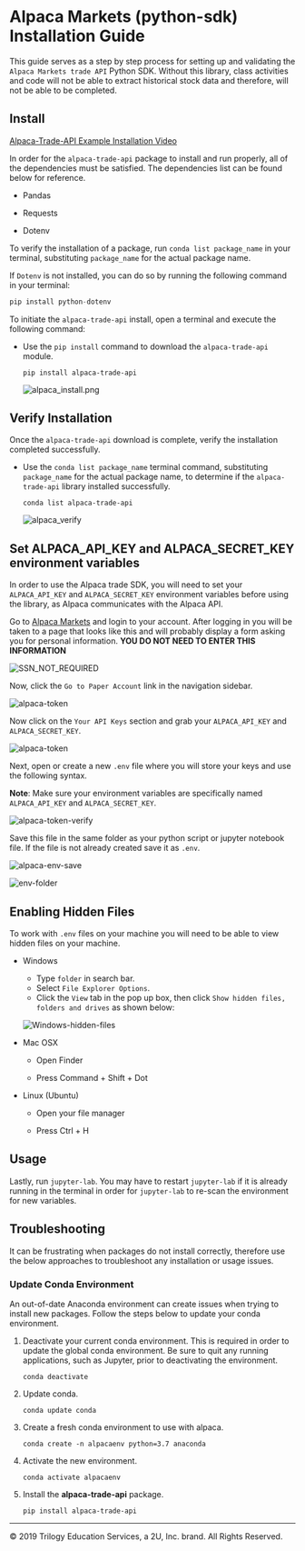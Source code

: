 # Alpaca Markets (python-sdk) Installation Guide

This guide serves as a step by step process for setting up and validating the `Alpaca Markets trade API` Python SDK. Without this library, class activities and code will not be able to extract historical stock data and therefore, will not be able to be completed.

## Install

[Alpaca-Trade-API Example Installation Video](https://zoom.us/rec/share/o9NMJn1HnjjmUagRQ-N8-4NFAC3uaQRfyyMWUqEnVVILMKG3R4-OsidCXQvSmGXq.JB7cylPLeWt5iYse?startTime=1610329043000)

In order for the `alpaca-trade-api` package to install and run properly, all of the dependencies must be satisfied. The dependencies list can be found below for reference.

* Pandas

* Requests

* Dotenv

To verify the installation of a package, run `conda list package_name` in your terminal, substituting `package_name` for the actual package name.

If `Dotenv` is not installed, you can do so by running the following command in your terminal:

```python
pip install python-dotenv
```

To initiate the `alpaca-trade-api` install, open a terminal and execute the following command:

* Use the `pip install` command to download the `alpaca-trade-api` module.

  ```shell
  pip install alpaca-trade-api
  ```

  ![alpaca_install.png](Images/alpaca_install.png)

## Verify Installation

Once the `alpaca-trade-api` download is complete, verify the installation completed successfully.

* Use the `conda list package_name` terminal command, substituting `package_name` for the actual package name, to determine if the `alpaca-trade-api` library installed successfully.

  ```shell
  conda list alpaca-trade-api
  ```

  ![alpaca_verify](Images/alpaca-verify.png)

## Set ALPACA_API_KEY and ALPACA_SECRET_KEY environment variables

In order to use the Alpaca trade SDK, you will need to set your `ALPACA_API_KEY` and `ALPACA_SECRET_KEY` environment variables before using the library, as Alpaca communicates with the Alpaca API.

Go to [Alpaca Markets](https://app.alpaca.markets) and login to your account. After logging in you will be taken to a page that looks like this and will probably display a form asking you for personal information. **YOU DO NOT NEED TO ENTER THIS INFORMATION**

![SSN_NOT_REQUIRED](Images/SSN_NOT_REQUIRED.png)


Now, click the `Go to Paper Account` link in the navigation sidebar.

  ![alpaca-token](Images/alpaca_go_to_paper.png)

Now click on the `Your API Keys` section and grab your `ALPACA_API_KEY` and `ALPACA_SECRET_KEY`.

  ![alpaca-token](Images/alpaca-token.png)

Next, open or create a new `.env` file where you will store your keys and use the following syntax.

**Note**: Make sure your environment variables are specifically named `ALPACA_API_KEY` and `ALPACA_SECRET_KEY`.

  ![alpaca-token-verify](Images/alpaca-env.png)

Save this file in the same folder as your python script or jupyter notebook file. If the file is not already created save it as `.env`.

  ![alpaca-env-save](Images/alpaca-env-save.png)

  ![env-folder](Images/env-folder.png)

## Enabling Hidden Files

To work with `.env` files on your machine you will need to be able to view hidden files on your machine.

  * Windows

    * Type `folder` in search bar.
    * Select `File Explorer Options`.
    * Click the `View` tab in the pop up box, then click `Show hidden files, folders and drives` as shown below:

    ![Windows-hidden-files](Images/Windows-hidden-file.png)

  * Mac OSX

    * Open Finder

    * Press Command + Shift + Dot

  * Linux (Ubuntu)

    * Open your file manager

    * Press Ctrl + H

## Usage

Lastly, run `jupyter-lab`. You may have to restart `jupyter-lab` if it is already running in the terminal in order for `jupyter-lab` to re-scan the environment for new variables.

## Troubleshooting

It can be frustrating when packages do not install correctly, therefore use the below approaches to troubleshoot any installation or usage issues.

### Update Conda Environment

An out-of-date Anaconda environment can create issues when trying to install new packages. Follow the steps below to update your conda environment.

1. Deactivate your current conda environment. This is required in order to update the global conda environment. Be sure to quit any running applications, such as Jupyter, prior to deactivating the environment.

    ```shell
    conda deactivate
    ```

2. Update conda.

    ```shell
    conda update conda
    ```

3. Create a fresh conda environment to use with alpaca.

    ```shell
    conda create -n alpacaenv python=3.7 anaconda
    ```

4. Activate the new environment.

    ```shell
    conda activate alpacaenv
    ```

5. Install the **alpaca-trade-api** package.

    ```shell
    pip install alpaca-trade-api
    ```

---

© 2019 Trilogy Education Services, a 2U, Inc. brand. All Rights Reserved.
